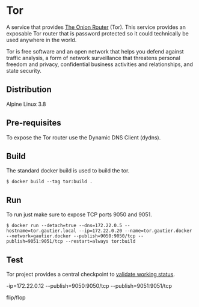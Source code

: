 # Tor

A service that provides [The Onion Router](https://www.torproject.org) (Tor).  This service provides an exposable Tor router that is password protected so it could technically be used anywhere in the world.

Tor is free software and an open network that helps you defend against traffic analysis, a form of network surveillance that threatens personal freedom and privacy, confidential business activities and relationships, and state security.

## Distribution

Alpine Linux 3.8

## Pre-requisites

To expose the Tor router use the Dynamic DNS Client (dydns).

## Build

The standard docker build is used to build the tor.

```
$ docker build --tag tor:build .
```

## Run

To run just make sure to expose TCP ports 9050 and 9051.

```
$ docker run --detach=true --dns=172.22.0.5 --hostname=tor.gautier.local --ip=172.22.0.20 --name=tor.gautier.docker --network=gautier.docker --publish=9050:9050/tcp --publish=9051:9051/tcp --restart=always tor:build
```

## Test

Tor project provides a central checkpoint to [validate working status](https://check.torproject.org).

-ip=172.22.0.12 --publish=9050:9050/tcp --publish=9051:9051/tcp

flip/flop
